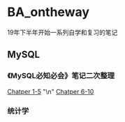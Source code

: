 # BA_ontheway
19年下半年开始一系列自学和复习的笔记

## MySQL

### 《MySQL必知必会》笔记二次整理
[Chatper 1-5](MySQL/MySQLCC_Chatper1-5) "\n"
[Chatper 6-10](MySQL/MySQLCC_Chatper6-10)

### 统计学


